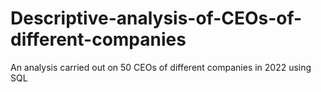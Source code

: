 # Descriptive-analysis-of-CEOs-of-different-companies
An analysis carried out on 50 CEOs of different companies in 2022 using SQL
